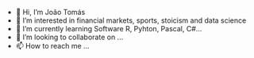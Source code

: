 - 👋 Hi, I’m João Tomás
- 👀 I’m interested in financial markets, sports, stoicism and data science
- 🌱 I’m currently learning Software R, Pyhton, Pascal, C#...
- 💞️ I’m looking to collaborate on ...
- 📫 How to reach me ...

<!---
joaotomasvenancio/joaotomasvenancio is a ✨ special ✨ repository because its `README.md` (this file) appears on your GitHub profile.
You can click the Preview link to take a look at your changes.
--->
